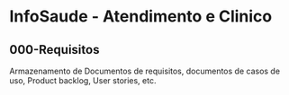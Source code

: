 # InfoSaude - Atendimento e Clinico

## 000-Requisitos

Armazenamento de Documentos de requisitos, documentos de casos de uso, Product backlog, User stories, etc.
